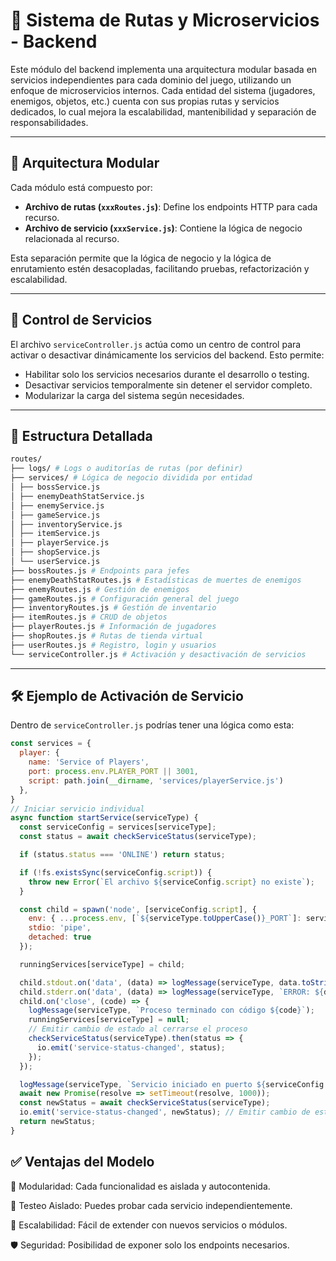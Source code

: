# 🧩 Sistema de Rutas y Microservicios - Backend

Este módulo del backend implementa una arquitectura modular basada en servicios independientes para cada dominio del juego, utilizando un enfoque de microservicios internos. Cada entidad del sistema (jugadores, enemigos, objetos, etc.) cuenta con sus propias rutas y servicios dedicados, lo cual mejora la escalabilidad, mantenibilidad y separación de responsabilidades.

---

## 🧠 Arquitectura Modular

Cada módulo está compuesto por:

- **Archivo de rutas (`xxxRoutes.js`)**: Define los endpoints HTTP para cada recurso.
- **Archivo de servicio (`xxxService.js`)**: Contiene la lógica de negocio relacionada al recurso.

Esta separación permite que la lógica de negocio y la lógica de enrutamiento estén desacopladas, facilitando pruebas, refactorización y escalabilidad.

---

## 🔌 Control de Servicios

El archivo `serviceController.js` actúa como un centro de control para activar o desactivar dinámicamente los servicios del backend. Esto permite:

- Habilitar solo los servicios necesarios durante el desarrollo o testing.
- Desactivar servicios temporalmente sin detener el servidor completo.
- Modularizar la carga del sistema según necesidades.

---

## 📁 Estructura Detallada
```bash
routes/
├── logs/ # Logs o auditorías de rutas (por definir)
├── services/ # Lógica de negocio dividida por entidad
│ ├── bossService.js
│ ├── enemyDeathStatService.js
│ ├── enemyService.js
│ ├── gameService.js
│ ├── inventoryService.js
│ ├── itemService.js
│ ├── playerService.js
│ ├── shopService.js
│ └── userService.js
├── bossRoutes.js # Endpoints para jefes
├── enemyDeathStatRoutes.js # Estadísticas de muertes de enemigos
├── enemyRoutes.js # Gestión de enemigos
├── gameRoutes.js # Configuración general del juego
├── inventoryRoutes.js # Gestión de inventario
├── itemRoutes.js # CRUD de objetos
├── playerRoutes.js # Información de jugadores
├── shopRoutes.js # Rutas de tienda virtual
├── userRoutes.js # Registro, login y usuarios
└── serviceController.js # Activación y desactivación de servicios
```
---

## 🛠️ Ejemplo de Activación de Servicio

Dentro de `serviceController.js` podrías tener una lógica como esta:

```js
const services = {
  player: {
    name: 'Service of Players',
    port: process.env.PLAYER_PORT || 3001,
    script: path.join(__dirname, 'services/playerService.js')
  },
}
// Iniciar servicio individual
async function startService(serviceType) {
  const serviceConfig = services[serviceType];
  const status = await checkServiceStatus(serviceType);

  if (status.status === 'ONLINE') return status;

  if (!fs.existsSync(serviceConfig.script)) {
    throw new Error(`El archivo ${serviceConfig.script} no existe`);
  }

  const child = spawn('node', [serviceConfig.script], {
    env: { ...process.env, [`${serviceType.toUpperCase()}_PORT`]: serviceConfig.port },
    stdio: 'pipe',
    detached: true
  });

  runningServices[serviceType] = child;

  child.stdout.on('data', (data) => logMessage(serviceType, data.toString().trim()));
  child.stderr.on('data', (data) => logMessage(serviceType, `ERROR: ${data.toString().trim()}`));
  child.on('close', (code) => {
    logMessage(serviceType, `Proceso terminado con código ${code}`);
    runningServices[serviceType] = null;
    // Emitir cambio de estado al cerrarse el proceso
    checkServiceStatus(serviceType).then(status => {
      io.emit('service-status-changed', status);
    });
  });

  logMessage(serviceType, `Servicio iniciado en puerto ${serviceConfig.port}`);
  await new Promise(resolve => setTimeout(resolve, 1000));
  const newStatus = await checkServiceStatus(serviceType);
  io.emit('service-status-changed', newStatus); // Emitir cambio de estado
  return newStatus;
}
```
## ✅ Ventajas del Modelo
🔄 Modularidad: Cada funcionalidad es aislada y autocontenida.

🧪 Testeo Aislado: Puedes probar cada servicio independientemente.

🚀 Escalabilidad: Fácil de extender con nuevos servicios o módulos.

🛡️ Seguridad: Posibilidad de exponer solo los endpoints necesarios.

